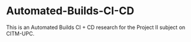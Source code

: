 # Automated-Builds-CI-CD
This is an Automated Builds CI + CD research for the Project II subject on CITM-UPC.
